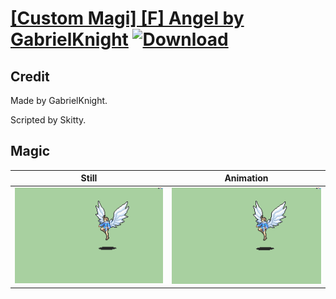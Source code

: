 # [\[Custom Magi\] \[F\] Angel by GabrielKnight](./) [![Download](https://img.shields.io/badge/Download--red?style=social&logo=github)](https://minhaskamal.github.io/DownGit/#/home?url=https://github.com/Klokinator/FE-Repo/tree/main/Battle%20Animations%2FMagi%20-%20Special%2F%5BCustom%20Magi%5D%20%5BF%5D%20Angel%20by%20GabrielKnight%2F6.%20Magic)

## Credit

Made by GabrielKnight.

Scripted by Skitty.

## Magic

| Still | Animation |
| :---: | :-------: |
| ![Magic still](./Magic_000.png) | ![Magic animation](./Magic.gif) |
